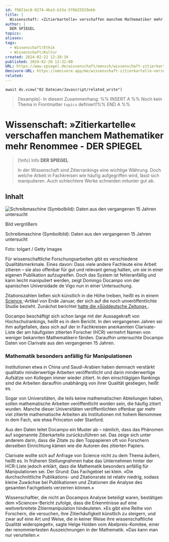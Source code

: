 ```yaml
---
id: f9821ec8-0274-4ba3-b33a-5f6b25529ebb
title: |
  Wissenschaft: »Zitierkartelle« verschaffen manchem Mathematiker mehr Renommee - DER SPIEGEL
author: |
  DER SPIEGEL
topics: 
aliases: 
tags:
  - Wissenschaft/Ethik
  - Wissenschaft/Kultur
created: 2024-02-22 12:20:34
published: 2024-02-20 12:32:00
URL: https://www.spiegel.de/wissenschaft/mensch/wissenschaft-zitierkartelle-verschaffen-manchem-mathematiker-mehr-renommee-a-84b952f0-b895-428d-8176-5f9172ee1723
Omnivore-URL: https://omnivore.app/me/wissenschaft-zitierkartelle-verschaffen-manchem-mathematiker-meh-18dd08bb9eb
related: 
---
```


```dataviewjs
await dv.view("02 Dateien/Javascript/related_write")
```
> [!example]- In diesem Zusammenhang:
> %% INSERT A %%
Noch kein Thema in Frontmatter `topics` definiert!%% END A %%

# Wissenschaft: »Zitierkartelle« verschaffen manchem Mathematiker mehr Renommee - DER SPIEGEL

> [!info] Info
> **DER SPIEGEL**
> 
> In der Wissenschaft sind Zitierrankings eine wichtige Währung. Doch welche Arbeit in Fachkreisen wie häufig aufgegriffen wird, lässt sich manipulieren. Auch schlechtere Werke schneiden mitunter gut ab.


## Inhalt

![Schreibmaschine (Symbolbild): Daten aus den vergangenen 15 Jahren untersucht](https://proxy-prod.omnivore-image-cache.app/960x540,s6fUu3aB5DYdXUKan4YZw_TcItDg4ISNMv34h5EiMrJk/https://cdn.prod.www.spiegel.de/images/56b646f9-8d30-493e-9657-8fa7ac3414ba_w960_r1.778_fpx64.69_fpy55.jpg "Schreibmaschine (Symbolbild): Daten aus den vergangenen 15 Jahren untersucht") 

Bild vergrößern 

Schreibmaschine (Symbolbild): Daten aus den vergangenen 15 Jahren untersucht

Foto: tolgart / Getty Images 

Für wissenschaftliche Forschungsarbeiten gibt es verschiedene Qualitätsmerkmale. Eines davon: Dass viele andere Fachleute eine Arbeit zitieren – sie also offenbar für gut und relevant genug halten, um sie in einer eigenen Publikation aufzugreifen. Doch das System ist fehleranfällig und kann leicht manipuliert werden, zeigt Domingo Docampo von der spanischen Universidade de Vigo nun in einer Untersuchung.

Zitationszahlen ließen sich künstlich in die Höhe treiben, heißt es in einem [Science ](https://www.science.org/content/article/citation-cartels-help-some-mathematicians-and-their-universities-climb-rankings)\-Artikel von Ende Januar, der sich auf die noch unveröffentlichte Studie bezieht. Zunächst berichtet [hatte die »Süddeutsche Zeitung« ](https://www.sueddeutsche.de/wissen/mathematik-literatur-ranking-clarivate-1.6367057).

Docampo beschäftigt sich schon lange mit der Aussagekraft von Hochschulrankings, heißt es in dem Bericht. In den vergangenen Jahren sei ihm aufgefallen, dass sich auf der in Fachkreisen anerkannten Clarivate-Liste der am häufigsten zitierten Forscher (HCR) vermehrt Namen von weniger bekannten Mathematikern fänden. Daraufhin untersuchte Docampo Daten von Clarivate aus den vergangenen 15 Jahren.

### Mathematik besonders anfällig für Manipulationen

Institutionen etwa in China und Saudi-Arabien haben demnach verstärkt qualitativ minderwertige Arbeiten veröffentlicht und darin minderwertige Aufsätze von Kollegen immer wieder zitiert. In den einschlägigen Rankings sind die Arbeiten daraufhin unabhängig von ihrer Qualität gestiegen, heißt es.

Sogar von Universitäten, die teils keine mathematischen Abteilungen haben, sollen mathematische Arbeiten veröffentlicht worden sein, die häufig zitiert wurden. Manche dieser Universitäten veröffentlichten offenbar gar mehr viel zitierte mathematische Arbeiten als Institutionen mit hohem Renommee in dem Fach, wie etwa Princeton oder Stanford.

Aus den Daten leitet Docampo ein Muster ab – nämlich, dass das Phänomen auf sogenannte Zitierkartelle zurückzuführen sei. Das zeige sich unter anderem darin, dass die Zitate zu den Toppapieren oft von Forschern derselben Einrichtung kämen wie die Autoren des zitierten Papiers.

Clarivate wollte sich auf Anfrage von Science nicht zu dem Thema äußern, heißt es. In früheren Stellungnahmen habe das Unternehmen hinter der HCR-Liste jedoch erklärt, dass die Mathematik besonders anfällig für Manipulationen sei. Der Grund: Das Fachgebiet sei klein. »Die durchschnittliche Publikations- und Zitationsrate ist relativ niedrig, sodass kleine Zuwächse bei Publikationen und Zitationen die Analyse des gesamten Fachgebiets verzerren können.«

Wissenschaftler, die nicht an Docampos Analyse beteiligt waren, bestätigen dem »Science«-Bericht zufolge, dass die Erkenntnisse auf eine weitverbreitete Zitiermanipulation hindeuteten. »Es gibt eine Reihe von Forschern, die versuchen, ihre Zitierhäufigkeit künstlich zu steigern, und zwar auf eine Art und Weise, die in keiner Weise ihre wissenschaftliche Qualität widerspiegelt«, sagte Helge Holden vom Abelpreis-Komitee, einer der renommiertesten Auszeichnungen in der Mathematik. »Das kann man nur verurteilen.«